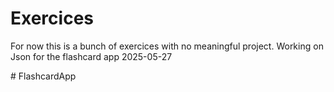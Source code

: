 # Exercices
For now this is a bunch of exercices with no meaningful project. 
Working on Json for the flashcard app 2025-05-27

#   F l a s h c a r d A p p  
 